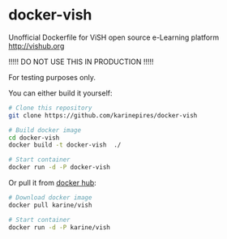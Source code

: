 # docker-vish

Unofficial Dockerfile for ViSH open source e-Learning platform http://vishub.org

!!!!! DO NOT USE THIS IN PRODUCTION !!!!!

For testing purposes only.

You can either build it yourself:

```bash
# Clone this repository
git clone https://github.com/karinepires/docker-vish

# Build docker image
cd docker-vish
docker build -t docker-vish  ./

# Start container
docker run -d -P docker-vish
```

Or pull it from [docker hub](https://hub.docker.com/r/karine/vish/):

```bash
# Download docker image
docker pull karine/vish

# Start container
docker run -d -P karine/vish
```

